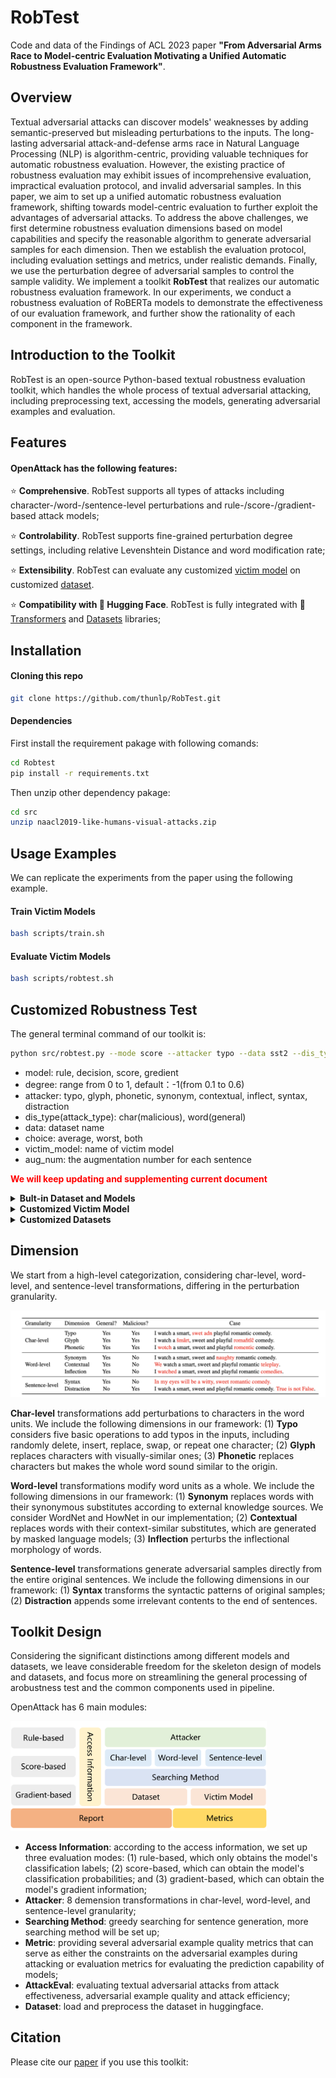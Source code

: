 # RobTest

Code and data of the Findings of ACL 2023 paper **"From Adversarial Arms Race to Model-centric Evaluation Motivating a Unified Automatic Robustness Evaluation Framework"**.

## Overview

Textual adversarial attacks can discover models' weaknesses by adding semantic-preserved but misleading perturbations to the inputs. The long-lasting adversarial attack-and-defense arms race in Natural Language Processing (NLP) is algorithm-centric, providing valuable techniques for automatic robustness evaluation. However, the existing practice of robustness evaluation may exhibit issues of incomprehensive evaluation, impractical evaluation protocol, and invalid adversarial samples. In this paper, we aim to set up a unified automatic robustness evaluation framework, shifting towards model-centric evaluation to further exploit the advantages of adversarial attacks. To address the above challenges, we first determine robustness evaluation dimensions based on model capabilities and specify the reasonable algorithm to generate adversarial samples for each dimension. Then we establish the evaluation protocol, including evaluation settings and metrics, under realistic demands. Finally, we use the perturbation degree of adversarial samples to control the sample validity. We implement a toolkit **RobTest** that realizes our automatic robustness evaluation framework. In our experiments, we conduct a robustness evaluation of RoBERTa models to demonstrate the effectiveness of our evaluation framework, and further show the rationality of each component in the framework.


## Introduction to the Toolkit
RobTest is an open-source Python-based textual robustness evaluation toolkit, which handles the whole process of textual adversarial attacking, including preprocessing text, accessing the models, generating adversarial examples and evaluation. 

## Features

#### OpenAttack has the following features:

⭐️ **Comprehensive**. RobTest supports all types of attacks including character-/word-/sentence-level perturbations and rule-/score-/gradient-based attack models;

⭐️ **Controlability**. RobTest supports fine-grained perturbation degree settings, including relative Levenshtein Distance and word modification rate;

⭐️ **Extensibility**.  RobTest can evaluate any customized <u>victim model</u> on customized <u>dataset</u>.

⭐️ **Compatibility with 🤗 Hugging Face**. RobTest is fully integrated with 🤗 [Transformers](https://github.com/huggingface/transformers) and [Datasets](https://github.com/huggingface/datasets) libraries;


## Installation

#### Cloning this repo
```bash
git clone https://github.com/thunlp/RobTest.git
```

#### Dependencies
First install the requirement pakage with following comands:

```bash 
cd Robtest
pip install -r requirements.txt
```

Then unzip other dependency pakage:
```bash
cd src
unzip naacl2019-like-humans-visual-attacks.zip
```

## Usage Examples
We can replicate the experiments from the paper using the following example.

#### Train Victim Models
```bash 
bash scripts/train.sh
```

#### Evaluate Victim Models
```bash 
bash scripts/robtest.sh
```

## Customized Robustness Test
The general terminal command of our toolkit is:
```bash
python src/robtest.py --mode score --attacker typo --data sst2 --dis_type char --choice both --victim_model roberta-base
```

- model: rule, decision, score, gredient
- degree: range from 0 to 1, default：-1(from 0.1 to 0.6)
- attacker: typo, glyph, phonetic, synonym, contextual, inflect, syntax, distraction
- dis_type(attack_type): char(malicious), word(general)
- data: dataset name
- choice:  average, worst, both
- victim_model: name of victim model
- aug_num: the augmentation number for each sentence

**<span style="color:red">We will keep updating and  supplementing current document</span>**

<details>
<summary><strong>Bult-in Dataset and Models</strong></summary>

If both dataset and model can be found in huggingface, you can just change the parameter *--data* and *--victim*

For example:
```bash
python src/robtest.py --data imdb --victim model textattack/bert-base-uncased-SST-2
```
</details>

<details>
<summary><strong>Customized Victim Model</strong></summary>

You should change the model loading function in *scr/robtest.py*(shows following) to your own loading code.

```python
def load_model(victim_model,data):
    tokenizer = AutoTokenizer.from_pretrained(victim_model)
    if data in ['jigsaw','sst2','agnews']:
        evaluated_model = AutoModelForSequenceClassification.from_pretrained("-".join([victim_model,data]))
    else:
        evaluated_model = AutoModelForSequenceClassification.from_pretrained(victim_model)
    return tokenizer,evaluated_model
```
</details>

<details>
<summary><strong>Customized Datasets</strong></summary>

You should add the data loading function in *scr/robtest.py* like this: 

```python
def read_agnews(base_path):
    def read_data(file_path):
        data = pd.read_csv(file_path).values.tolist()
        processed_data = []
        for item in data:
            processed_data.append((item[1].strip() + " " + item[2].strip(), item[0] - 1))
        return processed_data

    train_path = os.path.join(base_path, 'train.csv')
    # dev_path = os.path.join(base_path, 'dev.tsv')
    test_path = os.path.join(base_path, 'test.csv')
    train, test = read_data(train_path), read_data(test_path)
    return train, test


def read_jigsaw(base_path):
    def read_data(file_path):
        data = pd.read_csv(file_path).values.tolist()
        processed_data = []
        for item in data:
            processed_data.append((item[0].strip(), item[1]))
        return processed_data

    train_path = os.path.join(base_path, 'train.csv')
    test_path = os.path.join(base_path, 'test.csv')
    train, test = read_data(train_path), read_data(test_path)
    return train, test

```

Note that you should return the data like this **[(sentence,label),(sentence,label)...]**.

</details>


## Dimension

We start from a high-level categorization, considering char-level, word-level, and sentence-level transformations, differing in the perturbation granularity. 

<img src="figures/dm.png" alt="dimension" style="zoom:100%;" />

**Char-level** transformations add perturbations to characters in the word units. 
We include the following dimensions in our framework:
(1) **Typo** considers five basic operations to add typos in the inputs, including randomly delete, insert, replace, swap, or repeat one character; 
(2) **Glyph** replaces characters with visually-similar ones;
(3) **Phonetic** replaces characters but makes the whole word sound similar to the origin. 

**Word-level** transformations modify word units as a whole. 
We include the following dimensions in our framework: 
(1) **Synonym** replaces words with their synonymous substitutes according to external knowledge sources. 
We consider WordNet and HowNet in our implementation;
(2) **Contextual** replaces words with their context-similar substitutes, which are generated by masked language models;
(3) **Inflection** perturbs the inflectional morphology of words.

**Sentence-level** transformations generate adversarial samples directly from the entire original sentences.
We include the following dimensions in our framework: 
(1) **Syntax** transforms the syntactic patterns of original samples; 
(2) **Distraction** appends some irrelevant contents to the end of sentences. 


## Toolkit Design

Considering the significant distinctions among different models and datasets, we leave considerable freedom for the skeleton design of models and datasets, and focus more on streamlining the general processing of arobustness test and the common components used in pipeline.

OpenAttack has 6 main modules: 

<img src="figures/toolkit.png" alt="toolkit_framework" style="zoom:40%;" />

* **Access Information**: according to the access information, we set up three evaluation modes: (1) rule-based, which only obtains the model's classification labels; (2) score-based, which can obtain the model's classification probabilities; and (3) gradient-based, which can obtain the model's gradient information;
* **Attacker**: 8 demension transformations in char-level, word-level, and sentence-level granularity;
* **Searching Method**: greedy searching for sentence generation, more searching method will be set up;
* **Metric**: providing several adversarial example quality metrics that can serve as either the constraints on the adversarial examples during attacking or evaluation metrics for evaluating the prediction capability of models;
* **AttackEval**: evaluating textual adversarial attacks from attack effectiveness, adversarial example quality and attack efficiency;
* **Dataset**: load and preprocess the dataset in huggingface.

## Citation

Please cite our [paper]() if you use this toolkit:

```

```
